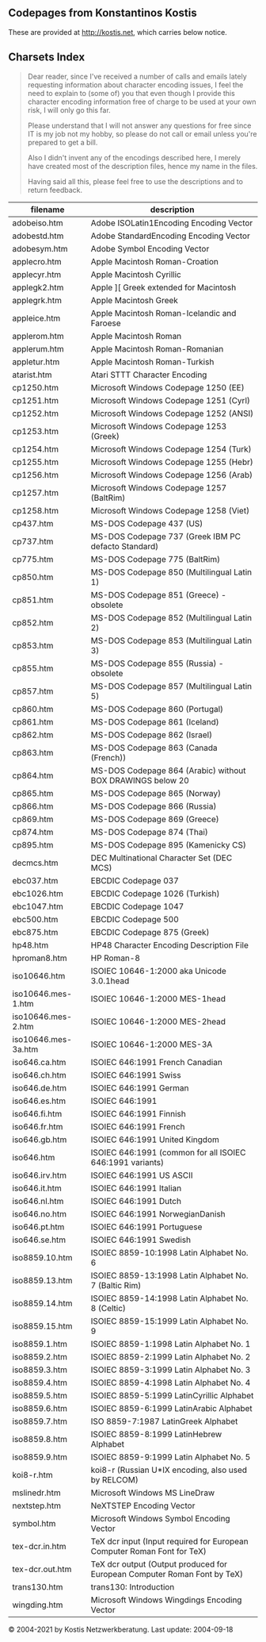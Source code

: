 Codepages from Konstantinos Kostis
----------------------------------

These are provided at http://kostis.net, which carries below notice.


Charsets Index
--------------

> Dear reader,
> since I've received a number of calls and emails lately requesting information about character
> encoding issues, I feel the need to explain to (some of) you that even though I provide this
> character encoding information free of charge to be used at your own risk, I will only go this far.
>
> Please understand that I will not answer any questions for free since IT is my job not my hobby,
> so please do not call or email unless you're prepared to get a bill.
>
> Also I didn't invent any of the encodings described here, I merely have created most of the
> description files, hence my name in the files.
>
> Having said all this, please feel free to use the descriptions and to return feedback.

| filename      | description
|---------------|-----------------------------------------
| adobeiso.htm  | Adobe ISOLatin1Encoding Encoding Vector
| adobestd.htm  | Adobe StandardEncoding Encoding Vector
| adobesym.htm  | Adobe Symbol Encoding Vector
| applecro.htm  | Apple Macintosh Roman-Croation
| applecyr.htm  | Apple Macintosh Cyrillic
| applegk2.htm  | Apple ][ Greek extended for Macintosh
| applegrk.htm  | Apple Macintosh Greek
| appleice.htm  | Apple Macintosh Roman-Icelandic and Faroese
| applerom.htm  | Apple Macintosh Roman
| applerum.htm  | Apple Macintosh Roman-Romanian
| appletur.htm  | Apple Macintosh Roman-Turkish
| atarist.htm  | Atari STTT Character Encoding
| cp1250.htm  | Microsoft Windows Codepage 1250 (EE)
| cp1251.htm  | Microsoft Windows Codepage 1251 (Cyrl)
| cp1252.htm  | Microsoft Windows Codepage 1252 (ANSI)
| cp1253.htm  | Microsoft Windows Codepage 1253 (Greek)
| cp1254.htm  | Microsoft Windows Codepage 1254 (Turk)
| cp1255.htm  | Microsoft Windows Codepage 1255 (Hebr)
| cp1256.htm  | Microsoft Windows Codepage 1256 (Arab)
| cp1257.htm  | Microsoft Windows Codepage 1257 (BaltRim)
| cp1258.htm  | Microsoft Windows Codepage 1258 (Viet)
| cp437.htm  | MS-DOS Codepage 437 (US)
| cp737.htm  | MS-DOS Codepage 737 (Greek IBM PC defacto Standard)
| cp775.htm  | MS-DOS Codepage 775 (BaltRim)
| cp850.htm  | MS-DOS Codepage 850 (Multilingual Latin 1)
| cp851.htm  | MS-DOS Codepage 851 (Greece) - obsolete
| cp852.htm  | MS-DOS Codepage 852 (Multilingual Latin 2)
| cp853.htm  | MS-DOS Codepage 853 (Multilingual Latin 3)
| cp855.htm  | MS-DOS Codepage 855 (Russia) - obsolete
| cp857.htm  | MS-DOS Codepage 857 (Multilingual Latin 5)
| cp860.htm  | MS-DOS Codepage 860 (Portugal)
| cp861.htm  | MS-DOS Codepage 861 (Iceland)
| cp862.htm  | MS-DOS Codepage 862 (Israel)
| cp863.htm  | MS-DOS Codepage 863 (Canada (French))
| cp864.htm  | MS-DOS Codepage 864 (Arabic) without BOX DRAWINGS below 20
| cp865.htm  | MS-DOS Codepage 865 (Norway)
| cp866.htm  | MS-DOS Codepage 866 (Russia)
| cp869.htm  | MS-DOS Codepage 869 (Greece)
| cp874.htm  | MS-DOS Codepage 874 (Thai)
| cp895.htm  | MS-DOS Codepage 895 (Kamenicky CS)
| decmcs.htm  | DEC Multinational Character Set (DEC MCS)
| ebc037.htm  | EBCDIC Codepage 037
| ebc1026.htm  | EBCDIC Codepage 1026 (Turkish)
| ebc1047.htm  | EBCDIC Codepage 1047
| ebc500.htm  | EBCDIC Codepage 500
| ebc875.htm  | EBCDIC Codepage 875 (Greek)
| hp48.htm  | HP48 Character Encoding Description File
| hproman8.htm  | HP Roman-8
| iso10646.htm  | ISOIEC 10646-1:2000 aka Unicode 3.0.1head
| iso10646.mes-1.htm  | ISOIEC 10646-1:2000 MES-1head
| iso10646.mes-2.htm  | ISOIEC 10646-1:2000 MES-2head
| iso10646.mes-3a.htm  | ISOIEC 10646-1:2000 MES-3A
| iso646.ca.htm  | ISOIEC 646:1991 French Canadian
| iso646.ch.htm  | ISOIEC 646:1991 Swiss
| iso646.de.htm  | ISOIEC 646:1991 German
| iso646.es.htm  | ISOIEC 646:1991
| iso646.fi.htm  | ISOIEC 646:1991 Finnish
| iso646.fr.htm  | ISOIEC 646:1991 French
| iso646.gb.htm  | ISOIEC 646:1991 United Kingdom
| iso646.htm  | ISOIEC 646:1991 (common for all ISOIEC 646:1991 variants)
| iso646.irv.htm  | ISOIEC 646:1991 US ASCII
| iso646.it.htm  | ISOIEC 646:1991 Italian
| iso646.nl.htm  | ISOIEC 646:1991 Dutch
| iso646.no.htm  | ISOIEC 646:1991 NorwegianDanish
| iso646.pt.htm  | ISOIEC 646:1991 Portuguese
| iso646.se.htm  | ISOIEC 646:1991 Swedish
| iso8859.10.htm  | ISOIEC 8859-10:1998 Latin Alphabet No. 6
| iso8859.13.htm  | ISOIEC 8859-13:1998 Latin Alphabet No. 7 (Baltic Rim)
| iso8859.14.htm  | ISOIEC 8859-14:1998 Latin Alphabet No. 8 (Celtic)
| iso8859.15.htm  | ISOIEC 8859-15:1999 Latin Alphabet No. 9
| iso8859.1.htm  | ISOIEC 8859-1:1998 Latin Alphabet No. 1
| iso8859.2.htm  | ISOIEC 8859-2:1999 Latin Alphabet No. 2
| iso8859.3.htm  | ISOIEC 8859-3:1999 Latin Alphabet No. 3
| iso8859.4.htm  | ISOIEC 8859-4:1998 Latin Alphabet No. 4
| iso8859.5.htm  | ISOIEC 8859-5:1999 LatinCyrillic Alphabet
| iso8859.6.htm  | ISOIEC 8859-6:1999 LatinArabic Alphabet
| iso8859.7.htm  | ISO 8859-7:1987 LatinGreek Alphabet
| iso8859.8.htm  | ISOIEC 8859-8:1999 LatinHebrew Alphabet
| iso8859.9.htm  | ISOIEC 8859-9:1999 Latin Alphabet No. 5
| koi8-r.htm  | koi8-r (Russian U*IX encoding, also used by RELCOM)
| mslinedr.htm  | Microsoft Windows MS LineDraw
| nextstep.htm  | NeXTSTEP Encoding Vector
| symbol.htm  | Microsoft Windows Symbol Encoding Vector
| tex-dcr.in.htm  | TeX dcr input (Input required for European Computer Roman Font for TeX)
| tex-dcr.out.htm  | TeX dcr output (Output produced for European Computer Roman Font by TeX)
| trans130.htm  | trans130: Introduction
| wingding.htm  | Microsoft Windows Wingdings Encoding Vector

© 2004-2021 by Kostis Netzwerkberatung. Last update: 2004-09-18
